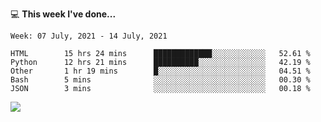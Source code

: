 💻 **This week I've done...**

<!--START_SECTION:waka-->
```text
Week: 07 July, 2021 - 14 July, 2021

HTML        15 hrs 24 mins      █████████████░░░░░░░░░░░░   52.61 % 
Python      12 hrs 21 mins      ██████████░░░░░░░░░░░░░░░   42.19 % 
Other       1 hr 19 mins        █░░░░░░░░░░░░░░░░░░░░░░░░   04.51 % 
Bash        5 mins              ░░░░░░░░░░░░░░░░░░░░░░░░░   00.30 % 
JSON        3 mins              ░░░░░░░░░░░░░░░░░░░░░░░░░   00.18 %
```
<!--END_SECTION:waka-->

![](https://hits.seeyoufarm.com/api/count/incr/badge.svg?url=https%3A%2F%2Fgithub.com%2Fkuanhungchen&count_bg=%2379C83D&title_bg=%23555555&icon=github.svg&icon_color=%23E7E7E7&title=hits&edge_flat=false)
